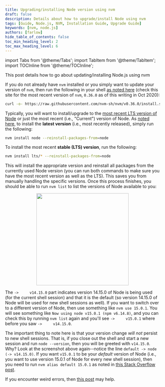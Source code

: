 ```yaml
---
title: Upgrading/installing Node version using nvm
draft: false
description: Details about how to upgrade/install Node using nvm
tags: [Guide, Node.js, NVM, Installation Guide, Upgrade Guide]
keywords: [nvm, node.js]
authors: [farlow]
hide_table_of_contents: false
toc_min_heading_level: 2
toc_max_heading_level: 6
---
```


import Tabs from '@theme/Tabs';
import TabItem from '@theme/TabItem';
import TOCInline from '@theme/TOCInline';

This post details how to go about updating/installing Node.js using nvm

<!--truncate-->

If you do not already have `nvm` installed or you simply want to update your version of `nvm`, then run the following in your shell [as noted here](https://github.com/nvm-sh/nvm) (check this site for the most recent version of `nvm`, `0.36.0` as of this writing in Oct 2020):

```bash
curl -o- https://raw.githubusercontent.com/nvm-sh/nvm/v0.36.0/install.sh | bash
```

Typically, you will want to install/upgrade to the [most recent LTS version of Node](https://nodejs.org/en/) or just the most recent (i.e., "Current") version of Node. As [noted here](https://stackoverflow.com/a/41121536/5209533), to install the **latest version** (i.e., most recently released), simply run the following:

```bash
nvm install node --reinstall-packages-from=node
```

To install the most recent **stable (LTS) version**, run the following:

```bash
nvm install lts/* --reinstall-packages-from=node
```

This will install the appropriate version and reinstall all packages from the currently used Node version (you can run both commands to make sure you have the most recent version as well as the LTS). This saves you from manually handling the specific versions. Once this process finishes, you should be able to run `nvm list` to list the versions of Node available to you:

<div align='center' className='centeredImageDiv'>
  <img width='300px' src='https://user-images.githubusercontent.com/73953353/188996004-d652cd38-247d-4cbc-82b4-d7afa8b3f7ce.png' />
</div>

The `->     v14.15.0` part indicates version 14.15.0 of Node is being used (for the current shell session) and that it is the default (so version 14.15.0 of Node will be used for new shell sessions as well). If you want to switch over to a different version of Node, then use something like `nvm use 15.0.1`. You will see something like `Now using node v15.0.1 (npm v6.14.8)`, and you can check this by running `nvm list` again and you'll see `->     v15.0.1` where before you saw `->     v14.15.0`. 

The important thing to note here is that your version change *will not* persist to new shell sessions. That is, if you close out the shell and start a new session and run `node --version`, then you will be greeted with `v14.15.0`. Why? Look at the screenshot above again--notice the line `default -> node (-> v14.15.0)`. If you want `v15.0.1` to be your *default* version of Node (i.e., you want to use version 15.0.1 of Node for every new shell session), then you need to run `nvm alias default 15.0.1` as noted in [this Stack Overflow post](https://stackoverflow.com/a/47787025/5209533).

If you encounter weird errors, then [this post](https://stackoverflow.com/a/47883587/5209533) may help.
